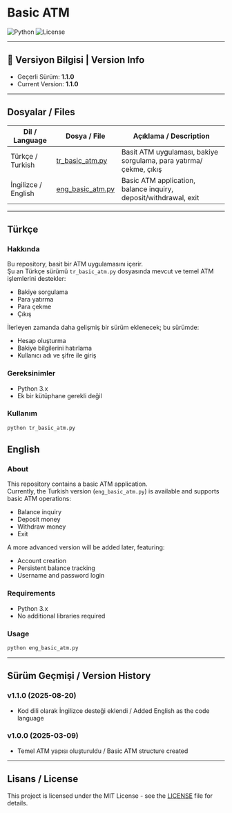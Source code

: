 # Basic ATM

![Python](https://img.shields.io/badge/Python-3.x-blue) ![License](https://img.shields.io/badge/License-MIT-green)

---

## 📌 Versiyon Bilgisi | Version Info
- Geçerli Sürüm: **1.1.0**  
- Current Version: **1.1.0**

---
## Dosyalar / Files

| Dil / Language | Dosya / File | Açıklama / Description |
|----------------|-------------|----------------------|
| Türkçe / Turkish | [tr_basic_atm.py](tr_basic_atm.py) | Basit ATM uygulaması, bakiye sorgulama, para yatırma/çekme, çıkış |
| İngilizce / English | [eng_basic_atm.py](eng_basic_atm.py) | Basic ATM application, balance inquiry, deposit/withdrawal, exit |

---

## Türkçe

### Hakkında
Bu repository, basit bir ATM uygulamasını içerir.  
Şu an Türkçe sürümü `tr_basic_atm.py` dosyasında mevcut ve temel ATM işlemlerini destekler:

- Bakiye sorgulama  
- Para yatırma  
- Para çekme  
- Çıkış  

İlerleyen zamanda daha gelişmiş bir sürüm eklenecek; bu sürümde:  
- Hesap oluşturma  
- Bakiye bilgilerini hatırlama  
- Kullanıcı adı ve şifre ile giriş  

### Gereksinimler
- Python 3.x
- Ek bir kütüphane gerekli değil

### Kullanım
```bash
python tr_basic_atm.py
```

## English

### About
This repository contains a basic ATM application.  
Currently, the Turkish version (`eng_basic_atm.py`) is available and supports basic ATM operations:

- Balance inquiry  
- Deposit money  
- Withdraw money  
- Exit  

A more advanced version will be added later, featuring:  
- Account creation  
- Persistent balance tracking  
- Username and password login  

### Requirements
- Python 3.x
- No additional libraries required

### Usage
```bash
python eng_basic_atm.py
```

---

## Sürüm Geçmişi / Version History

### v1.1.0 (2025-08-20)  
- Kod dili olarak İngilizce desteği eklendi / Added English as the code language  

### v1.0.0 (2025-03-09)  
- Temel ATM yapısı oluşturuldu / Basic ATM structure created  

---

## Lisans / License
This project is licensed under the MIT License - see the [LICENSE](LICENSE) file for details.
